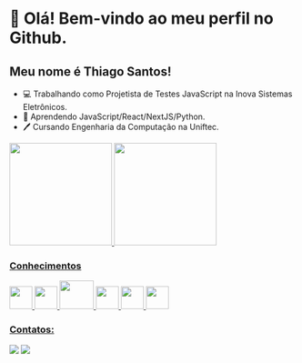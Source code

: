 # 👋 Olá! Bem-vindo ao meu perfil no Github.
## Meu nome é Thiago Santos!

- 💻 Trabalhando como Projetista de Testes JavaScript na Inova Sistemas Eletrônicos.
- 🧮 Aprendendo JavaScript/React/NextJS/Python.
- 🖊  Cursando Engenharia da Computação na Uniftec.

<div>
<a href="https://github.com/ThiiagoS">
<img loading="lazy" height="180em" src="https://github-readme-stats.vercel.app/api/top-langs/?username=ThiiagoS&layout=compact&langs_count=7&theme=dracula"/>
<img loading="lazy" height="180em" src="https://github-readme-stats.vercel.app/api?username=ThiiagoS&show_icons=true&theme=dracula&include_all_commits=true&count_private=true"/>
</div>
  
### Conhecimentos

<img loading="lazy" src="https://cdn.jsdelivr.net/gh/devicons/devicon/icons/git/git-original.svg" width="40" height="40"/> <img loading="lazy" src="https://cdn.jsdelivr.net/gh/devicons/devicon/icons/javascript/javascript-plain.svg" width="40" height="40"/> <img loading="lazy" src="https://cdn.jsdelivr.net/gh/devicons/devicon/icons/nodejs/nodejs-original-wordmark.svg" width="60" height="50"/> <img loading="lazy" src="https://cdn.jsdelivr.net/gh/devicons/devicon/icons/npm/npm-original-wordmark.svg" width="40" height="40"/> <img loading="lazy" src="https://cdn.jsdelivr.net/gh/devicons/devicon/icons/c/c-original.svg" width="40" height="40"/> <img loading="lazy" src="https://cdn.jsdelivr.net/gh/devicons/devicon/icons/markdown/markdown-original.svg" width="40" height="40"/>

### Contatos: 

<a href = "thiagofrancisco627@gmail.com"><img loading="lazy" src="https://img.shields.io/badge/Gmail-D14836?style=for-the-badge&logo=gmail&logoColor=white" target="_blank"></a>
<a href="https://www.linkedin.com/in/thiago-santos-34231a190/" target="_blank"><img loading="lazy" src="https://img.shields.io/badge/-LinkedIn-%230077B5?style=for-the-badge&logo=linkedin&logoColor=white" target="_blank"></a>   
</div>

